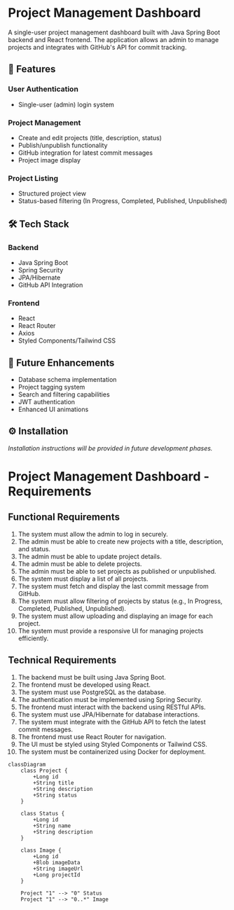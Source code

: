 # Project Management Dashboard

A single-user project management dashboard built with Java Spring Boot backend and React frontend. The application allows an admin to manage projects and integrates with GitHub's API for commit tracking.

## 🌟 Features

### User Authentication
- Single-user (admin) login system

### Project Management
- Create and edit projects (title, description, status)
- Publish/unpublish functionality
- GitHub integration for latest commit messages
- Project image display

### Project Listing
- Structured project view
- Status-based filtering (In Progress, Completed, Published, Unpublished)

## 🛠️ Tech Stack

### Backend
- Java Spring Boot
- Spring Security
- JPA/Hibernate
- GitHub API Integration

### Frontend
- React
- React Router
- Axios
- Styled Components/Tailwind CSS

## 🚀 Future Enhancements
- Database schema implementation
- Project tagging system
- Search and filtering capabilities
- JWT authentication
- Enhanced UI animations

## ⚙️ Installation

*Installation instructions will be provided in future development phases.*

# Project Management Dashboard - Requirements

## Functional Requirements
1. The system must allow the admin to log in securely.
2. The admin must be able to create new projects with a title, description, and status.
3. The admin must be able to update project details.
4. The admin must be able to delete projects.
5. The admin must be able to set projects as published or unpublished.
6. The system must display a list of all projects.
7. The system must fetch and display the last commit message from GitHub.
8. The system must allow filtering of projects by status (e.g., In Progress, Completed, Published, Unpublished).
9. The system must allow uploading and displaying an image for each project.
10. The system must provide a responsive UI for managing projects efficiently.

## Technical Requirements
1. The backend must be built using Java Spring Boot.
2. The frontend must be developed using React.
3. The system must use PostgreSQL as the database.
4. The authentication must be implemented using Spring Security.
5. The frontend must interact with the backend using RESTful APIs.
6. The system must use JPA/Hibernate for database interactions.
7. The system must integrate with the GitHub API to fetch the latest commit messages.
8. The frontend must use React Router for navigation.
9. The UI must be styled using Styled Components or Tailwind CSS.
10. The system must be containerized using Docker for deployment.

```
classDiagram
    class Project {
        +Long id
        +String title
        +String description
        +String status
    }

    class Status {
        +Long id
        +String name
        +String description
    }

    class Image {
        +Long id
        +Blob imageData
        +String imageUrl
        +Long projectId
    }

    Project "1" --> "0" Status 
    Project "1" --> "0..*" Image
```
